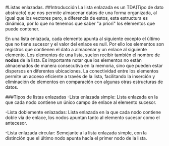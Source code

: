#Listas enlazadas.
##Introducción
La lista enlazada es un TDA(Tipo de dato abstracto) que nos permite almacenar datos de una forma organizada, al igual que los vectores pero, a diferencia de estos, esta estructura es dinámica, por lo que no tenemos que saber "a priori" los elementos que puede contener.

En una lista enlazada, cada elemento apunta al siguiente excepto el último que no tiene sucesor y el valor del enlace es null. Por ello los elementos son registros que contienen el dato a almacenar y un enlace al siguiente elemento. Los elementos de una lista, suelen recibir también el nombre de **nodos** de la lista.
Es importante notar que los elementos no están almacenados de manera consecutiva en la memoria, sino que pueden estar dispersos en diferentes ubicaciones. La conectividad entre los elementos permite un acceso eficiente a través de la lista, facilitando la inserción y eliminación de elementos en comparación con algunas otras estructuras de datos.

###Tipos de listas enlazadas
-Lista enlazada simple: Lista enlazada en la que cada nodo contiene un único campo de enlace al elemento sucesor.

-Lista doblemente enlazadas: Lista enlazada en la que cada nodo contiene doble vía de enlace, los nodos apuntan tanto al elemento sucesor como el antecesor.

-Lista enlazada circular: Semejante a la lista enlazada simple, con la distinción que el último nodo apunta hacía el primer nodo de la lista.